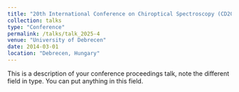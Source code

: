 ```yaml
---
title: "20th International Conference on Chiroptical Spectroscopy (CD2025)"
collection: talks
type: "Conference"
permalink: /talks/talk_2025-4
venue: "University of Debrecen"
date: 2014-03-01
location: "Debrecen, Hungary"
---
```


This is a description of your conference proceedings talk, note the different field in type. You can put anything in this field.
